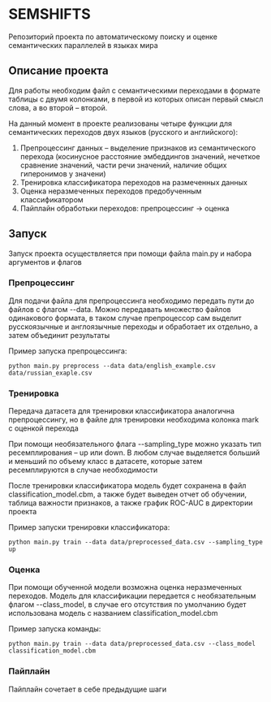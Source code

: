 # SEMSHIFTS
Репозиторий проекта по автоматическому поиску и оценке семантических параллелей в языках мира

## Описание проекта
Для работы необходим файл с семантическими переходами в формате таблицы с двумя колонками, в первой из которых описан первый смысл слова, а во второй – второй.

На данный момент в проекте реализованы четыре функции для семантических переходов двух языков (русского и английского):
1. Препроцессинг данных – выделение признаков из семантического перехода (косинусное расстояние эмбеддингов значений, нечеткое сравнение значений, части речи значений, наличие общих гиперонимов у значени)
2. Тренировка классификатора переходов на размеченных данных
3. Оценка неразмеченных переходов предобученным классификатором
5. Пайплайн обработьки переходов: препроцессинг -> оценка

## Запуск 
Запуск проекта осуществляется при помощи файла main.py и набора аргументов и флагов

### Препроцессинг
Для подачи файла для препроцессинга необходимо передать пути до файлов с флагом --data. Можно передавать множество файлов одинакового формата, в таком случае препроцессор сам выделит русскоязычные и англоязычные переходы и обработает их отдельно, а затем объединит результаты

Пример запуска препроцессинга:
```
python main.py preprocess --data data/english_example.csv data/russian_exaple.csv
```

### Тренировка
Передача датасета для тренировки классификатора аналогична препроцессингу, но в файле для тренировки необходима колонка mark с оценкой перехода

При помощи необязательного флага --sampling_type можно указать тип ресемплирования – up или down. В любом случае выделяется больший и меньший по объему класс в датасете, которые затем ресемплируются в случае необходимости

После тренировки классификатора модель будет сохранена в файл classification_model.cbm, а также будет выведен отчет об обучении, таблица важности признаков, а также график ROC-AUC в директории проекта

Пример запуски тренировки классификатора:
```
python main.py train --data data/preprocessed_data.csv --sampling_type up
```

### Оценка
При помощи обученной модели возможна оценка неразмеченных переходов. Модель для классификации передается с необязательным флагом --class_model, в случае его отсутствия по умолчанию будет использована модель с названием classification_model.cbm

Пример запуска команды:
```
python main.py train --data data/preprocessed_data.csv --class_model classification_model.cbm
```
### Пайплайн
Пайплайн сочетает в себе предыдущие шаги
